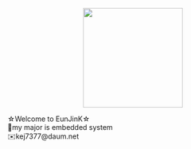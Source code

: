 <p align="center">
<img src="https://user-images.githubusercontent.com/59238838/101325407-0b99e780-38af-11eb-9414-153f82cbeb46.jpg" width="200" height="200">
  </p>
☆Welcome to EunJinK☆<br>
🤨my major is embedded system<br>
✉️kej7377@daum.net<br>
